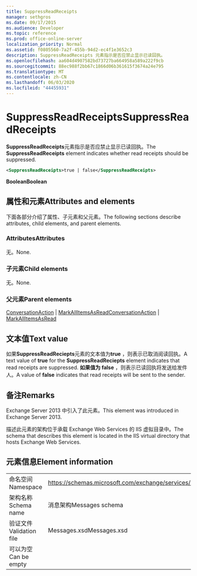 ```yaml
---
title: SuppressReadReceipts
manager: sethgros
ms.date: 09/17/2015
ms.audience: Developer
ms.topic: reference
ms.prod: office-online-server
localization_priority: Normal
ms.assetid: f0805560-7a2f-455b-94d2-ec4f1e3652c3
description: SuppressReadReceipts 元素指示是否应禁止显示已读回执。
ms.openlocfilehash: aa604d4907582bd73727ba664958a589a222f9cb
ms.sourcegitcommit: 88ec988f2bb67c1866d06b361615f3674a24e795
ms.translationtype: MT
ms.contentlocale: zh-CN
ms.lasthandoff: 06/03/2020
ms.locfileid: "44455931"
---
```

# <a name="suppressreadreceipts"></a><span data-ttu-id="44830-103">SuppressReadReceipts</span><span class="sxs-lookup"><span data-stu-id="44830-103">SuppressReadReceipts</span></span>

<span data-ttu-id="44830-104">**SuppressReadReceipts**元素指示是否应禁止显示已读回执。</span><span class="sxs-lookup"><span data-stu-id="44830-104">The **SuppressReadReceipts** element indicates whether read receipts should be suppressed.</span></span> 
  
```XML
<SuppressReadReceipts>true | false</SuppressReadReceipts>
```

 <span data-ttu-id="44830-105">**Boolean**</span><span class="sxs-lookup"><span data-stu-id="44830-105">**Boolean**</span></span>
## <a name="attributes-and-elements"></a><span data-ttu-id="44830-106">属性和元素</span><span class="sxs-lookup"><span data-stu-id="44830-106">Attributes and elements</span></span>

<span data-ttu-id="44830-107">下面各部分介绍了属性、子元素和父元素。</span><span class="sxs-lookup"><span data-stu-id="44830-107">The following sections describe attributes, child elements, and parent elements.</span></span>
  
### <a name="attributes"></a><span data-ttu-id="44830-108">Attributes</span><span class="sxs-lookup"><span data-stu-id="44830-108">Attributes</span></span>

<span data-ttu-id="44830-109">无。</span><span class="sxs-lookup"><span data-stu-id="44830-109">None.</span></span>
  
### <a name="child-elements"></a><span data-ttu-id="44830-110">子元素</span><span class="sxs-lookup"><span data-stu-id="44830-110">Child elements</span></span>

<span data-ttu-id="44830-111">无。</span><span class="sxs-lookup"><span data-stu-id="44830-111">None.</span></span>
  
### <a name="parent-elements"></a><span data-ttu-id="44830-112">父元素</span><span class="sxs-lookup"><span data-stu-id="44830-112">Parent elements</span></span>

<span data-ttu-id="44830-113">[ConversationAction](conversationaction.md)  | [MarkAllItemsAsRead](markallitemsasread.md)</span><span class="sxs-lookup"><span data-stu-id="44830-113">[ConversationAction](conversationaction.md) | [MarkAllItemsAsRead](markallitemsasread.md)</span></span>
  
## <a name="text-value"></a><span data-ttu-id="44830-114">文本值</span><span class="sxs-lookup"><span data-stu-id="44830-114">Text value</span></span>

<span data-ttu-id="44830-115">如果**SuppressReadReciepts**元素的文本值为**true** ，则表示已取消阅读回执。</span><span class="sxs-lookup"><span data-stu-id="44830-115">A text value of **true** for the **SuppressReadReciepts** element indicates that read receipts are suppressed.</span></span> <span data-ttu-id="44830-116">**如果值为 false** ，则表示已读回执将发送给发件人。</span><span class="sxs-lookup"><span data-stu-id="44830-116">A value of **false** indicates that read receipts will be sent to the sender.</span></span> 
  
## <a name="remarks"></a><span data-ttu-id="44830-117">备注</span><span class="sxs-lookup"><span data-stu-id="44830-117">Remarks</span></span>

<span data-ttu-id="44830-118">Exchange Server 2013 中引入了此元素。</span><span class="sxs-lookup"><span data-stu-id="44830-118">This element was introduced in Exchange Server 2013.</span></span>
  
<span data-ttu-id="44830-119">描述此元素的架构位于承载 Exchange Web Services 的 IIS 虚拟目录中。</span><span class="sxs-lookup"><span data-stu-id="44830-119">The schema that describes this element is located in the IIS virtual directory that hosts Exchange Web Services.</span></span>
  
## <a name="element-information"></a><span data-ttu-id="44830-120">元素信息</span><span class="sxs-lookup"><span data-stu-id="44830-120">Element information</span></span>

|||
|:-----|:-----|
|<span data-ttu-id="44830-121">命名空间</span><span class="sxs-lookup"><span data-stu-id="44830-121">Namespace</span></span>  <br/> |https://schemas.microsoft.com/exchange/services/2006/messages  <br/> |
|<span data-ttu-id="44830-122">架构名称</span><span class="sxs-lookup"><span data-stu-id="44830-122">Schema name</span></span>  <br/> |<span data-ttu-id="44830-123">消息架构</span><span class="sxs-lookup"><span data-stu-id="44830-123">Messages schema</span></span>  <br/> |
|<span data-ttu-id="44830-124">验证文件</span><span class="sxs-lookup"><span data-stu-id="44830-124">Validation file</span></span>  <br/> |<span data-ttu-id="44830-125">Messages.xsd</span><span class="sxs-lookup"><span data-stu-id="44830-125">Messages.xsd</span></span>  <br/> |
|<span data-ttu-id="44830-126">可以为空</span><span class="sxs-lookup"><span data-stu-id="44830-126">Can be empty</span></span>  <br/> ||
   

